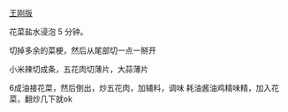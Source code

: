 
[王刚版](https://www.bilibili.com/video/BV1yf42117oX/?vd_source=386bdb94ff2a430f8d22a6de9755030c)

花菜盐水浸泡 5 分钟。

切掉多余的菜梗，然后从尾部切一点一掰开

小米辣切成条，五花肉切薄片，大蒜薄片

6成油接花菜，然后倒出，炒五花肉，加辅料，调味 耗油酱油鸡精味精，加入花菜，翻炒几下就ok